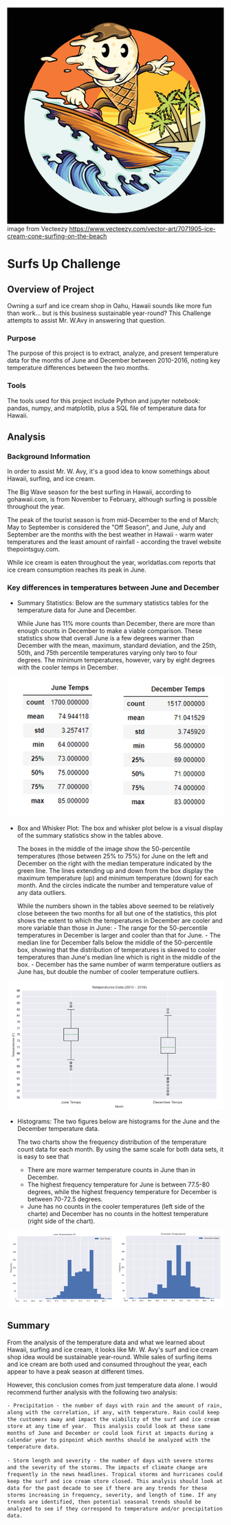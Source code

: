 ![Surfing Ice Cream Cone](https://github.com/bnidam/Surfs_Up/blob/main/Resources/Surfing_Icecreamcone_vecteezy.png)
image from Vecteezy https://www.vecteezy.com/vector-art/7071905-ice-cream-cone-surfing-on-the-beach
# Surfs Up Challenge

## Overview of Project
Owning a surf and ice cream shop in Oahu, Hawaii sounds like more fun than work... but is this business sustainable year-round? This Challenge attempts to assist Mr. W.Avy in answering that question.

### Purpose
The purpose of this project is to extract, analyze, and present temperature data for the months of June and December between 2010-2016, noting key temperature differences between the two months.

### Tools
The tools used for this project include Python and jupyter notebook: pandas, numpy, and matplotlib, plus a SQL file of temperature data for Hawaii.

## Analysis 
### Background Information
In order to assist Mr. W. Avy, it's a good idea to know somethings about Hawaii, surfing, and ice cream.

 The Big Wave season for the best surfing in Hawaii, according to gohawaii.com, is from November to February, although surfing is possible throughout the year. 
 
 The peak of the tourist season is from mid-December to the end of March; May to September is considered the "Off Season", and June, July and September are the months with the best weather in Hawaii - warm water temperatures and the least amount of rainfall - according the travel website thepointsguy.com.

 While ice cream is eaten throughout the year, worldatlas.com reports that ice cream consumption reaches its peak in June.

### Key differences in temperatures between June and December

- Summary Statistics: 
    Below are the summary statistics tables for the temperature data for June and December.

    While June has 11% more counts than December, there are more than enough counts in December to make a viable comparison. These statistics show that overall June is a few degrees warmer than December with the mean, maximum, standard deviation, and the 25th, 50th, and 75th percentile temperatures varying only two to four degrees.  The minimum temperatures, however, vary by eight degrees with the cooler temps in December.

![Summary Statistics for June and December Temperatures](https://github.com/bnidam/Surfs_Up/blob/main/Resources/Temperatures_SummStats_June_Dec.png)

- Box and Whisker Plot: 
    The box and whisker plot below is a visual display of the summary statistics show in the tables above. 

    The boxes in the middle of the image show the 50-percentile temperatures (those between 25% to 75%)  for June on the left and December on the right with the median temperature indicated by the green line. The lines extending up and down from the box display the maximum temperature (up) and minimum temperature (down) for each month. And the circles indicate the number and temperature value of any data outliers.

    While the numbers shown in the tables above seemed to be relatively close between the two months for all but one of the statistics, this plot shows the extent to which the temperatures in December are cooler and more variable than those in June:
        - The range for the 50-percentile temperatures in December is larger and cooler than that for June.
        - The median line for December falls below the middle of the 50-percentile box, showing that the distribution of temperatures is skewed to cooler temperatures than June's median line which is right in the middle of the box.
        - December has the same number of warm temperature outliers as June has, but double the number of cooler temperature outliers.  

![Box and Whisker Plot for June and December Temperatures](https://github.com/bnidam/Surfs_Up/blob/main/Resources/TemperaturesBoxWhisk_June_Dec.png)

- Histograms: 
    The two figures below are histograms for the June and the December temperature data. 

    The two charts show the frequency distribution of the temperature count data for each month. By using the same scale for both data sets, it is easy to see that
    - There are more warmer temperature counts in June than in December.
    - The highest frequency temperature for June is between 77.5-80 degrees, while the highest frequency temperature for December is between 70-72.5 degrees.
    - June has no counts in the cooler temperatures (left side of the charte) and December has no counts in the hottest temperature (right side of the chart).

![Histograms for June Temps and Dec Temps](https://github.com/bnidam/Surfs_Up/blob/main/Resources/TemperaturesHistogram_June_Dec.png)

## Summary 
From the analysis of the temperature data and what we learned about Hawaii, surfing and ice cream, it looks like Mr. W. Avy's surf and ice cream shop idea would be sustainable year-round. While sales of surfing items and ice cream are both used and consumed throughout the year, each appear to have a peak season at different times. 

However, this conclusion comes from just temperature data alone. I would recommend further analysis with the following two analysis:

    - Precipitation - the number of days with rain and the amount of rain, along with the correlation, if any, with temperature. Rain could keep the customers away and impact the viability of the surf and ice cream store at any time of year.  This analysis could look at these same months of June and December or could look first at impacts during a calendar year to pinpoint which months should be analyzed with the temperature data.

    - Storm length and severity - the number of days with severe storms and the severity of the storms. The impacts of climate change are frequently in the news headlines. Tropical storms and hurricanes could keep the surf and ice cream store closed. This analysis should look at data for the past decade to see if there are any trends for these storms increasing in frequency, severity, and length of time. If any trends are identified, then potential seasonal trends should be analyzed to see if they correspond to temperature and/or precipitation data.
